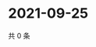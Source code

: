 # 2021-09-25

共 0 条

<!-- BEGIN -->
<!-- 最后更新时间 Sat Sep 25 2021 06:17:52 GMT+0800 (China Standard Time) -->

<!-- END -->
